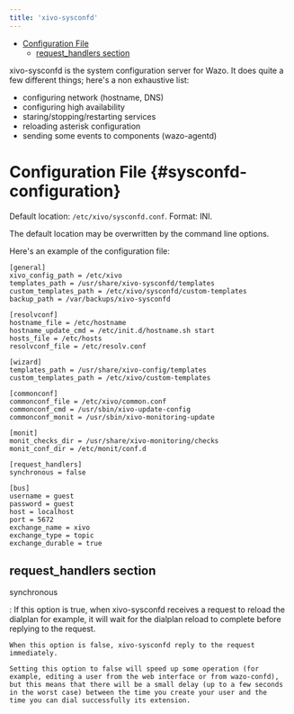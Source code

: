 ```yaml
---
title: 'xivo-sysconfd'
---
```


-   [Configuration File](#sysconfd-configuration)
    -   [request\_handlers section](#request_handlers-section)

xivo-sysconfd is the system configuration server for Wazo. It does quite
a few different things; here\'s a non exhaustive list:

-   configuring network (hostname, DNS)
-   configuring high availability
-   staring/stopping/restarting services
-   reloading asterisk configuration
-   sending some events to components (wazo-agentd)

Configuration File {#sysconfd-configuration}
==================

Default location: `/etc/xivo/sysconfd.conf`. Format: INI.

The default location may be overwritten by the command line options.

Here\'s an example of the configuration file:

    [general]
    xivo_config_path = /etc/xivo
    templates_path = /usr/share/xivo-sysconfd/templates
    custom_templates_path = /etc/xivo/sysconfd/custom-templates
    backup_path = /var/backups/xivo-sysconfd

    [resolvconf]
    hostname_file = /etc/hostname
    hostname_update_cmd = /etc/init.d/hostname.sh start
    hosts_file = /etc/hosts
    resolvconf_file = /etc/resolv.conf

    [wizard]
    templates_path = /usr/share/xivo-config/templates
    custom_templates_path = /etc/xivo/custom-templates

    [commonconf]
    commonconf_file = /etc/xivo/common.conf
    commonconf_cmd = /usr/sbin/xivo-update-config
    commonconf_monit = /usr/sbin/xivo-monitoring-update

    [monit]
    monit_checks_dir = /usr/share/xivo-monitoring/checks
    monit_conf_dir = /etc/monit/conf.d

    [request_handlers]
    synchronous = false

    [bus]
    username = guest
    password = guest
    host = localhost
    port = 5672
    exchange_name = xivo
    exchange_type = topic
    exchange_durable = true

request\_handlers section
-------------------------

synchronous

:   If this option is true, when xivo-sysconfd receives a request to
    reload the dialplan for example, it will wait for the dialplan
    reload to complete before replying to the request.

    When this option is false, xivo-sysconfd reply to the request
    immediately.

    Setting this option to false will speed up some operation (for
    example, editing a user from the web interface or from wazo-confd),
    but this means that there will be a small delay (up to a few seconds
    in the worst case) between the time you create your user and the
    time you can dial successfully its extension.
